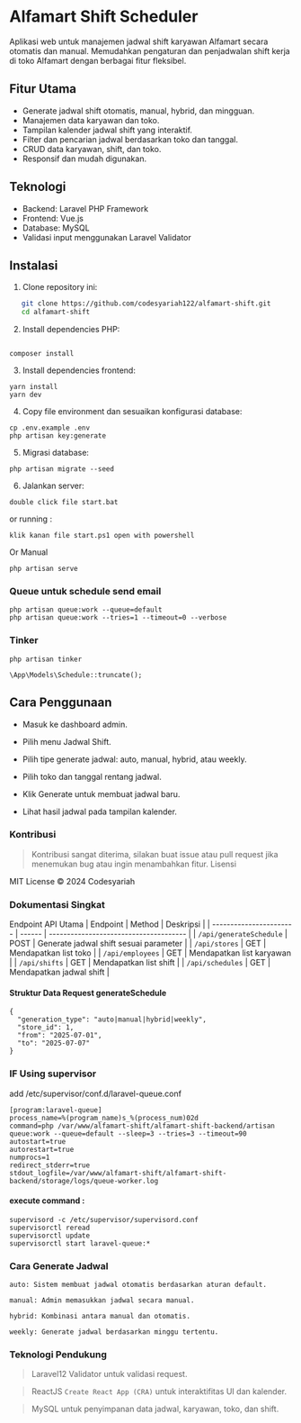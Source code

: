 # Alfamart Shift Scheduler

Aplikasi web untuk manajemen jadwal shift karyawan Alfamart secara otomatis dan manual. Memudahkan pengaturan dan penjadwalan shift kerja di toko Alfamart dengan berbagai fitur fleksibel.

## Fitur Utama

- Generate jadwal shift otomatis, manual, hybrid, dan mingguan.
- Manajemen data karyawan dan toko.
- Tampilan kalender jadwal shift yang interaktif.
- Filter dan pencarian jadwal berdasarkan toko dan tanggal.
- CRUD data karyawan, shift, dan toko.
- Responsif dan mudah digunakan.

## Teknologi

- Backend: Laravel PHP Framework
- Frontend: Vue.js
- Database: MySQL
- Validasi input menggunakan Laravel Validator

## Instalasi

1. Clone repository ini:

```bash
   git clone https://github.com/codesyariah122/alfamart-shift.git
   cd alfamart-shift
```

2. Install dependencies PHP:  
```  

composer install
``` 

3. Install dependencies frontend:  
```
yarn install
yarn dev
```  

4. Copy file environment dan sesuaikan konfigurasi database:  
```
cp .env.example .env
php artisan key:generate
```  

5. Migrasi database:  
```
php artisan migrate --seed
```  

6. Jalankan server:  
```
double click file start.bat
```  
or running :
```
klik kanan file start.ps1 open with powershell
```
Or Manual
```
php artisan serve
```  

### Queue untuk schedule send email

```
php artisan queue:work --queue=default
php artisan queue:work --tries=1 --timeout=0 --verbose
```  

### Tinker 
```
php artisan tinker

\App\Models\Schedule::truncate();

```  


## Cara Penggunaan

- Masuk ke dashboard admin.

- Pilih menu Jadwal Shift.

- Pilih tipe generate jadwal: auto, manual, hybrid, atau weekly.

- Pilih toko dan tanggal rentang jadwal.

- Klik Generate untuk membuat jadwal baru.

- Lihat hasil jadwal pada tampilan kalender.

### Kontribusi

> Kontribusi sangat diterima, silakan buat issue atau pull request jika menemukan bug atau ingin menambahkan fitur. Lisensi

MIT License © 2024 Codesyariah  

### Dokumentasi Singkat
Endpoint API Utama
| Endpoint                | Method | Deskripsi                              |
| ----------------------- | ------ | -------------------------------------- |
| `/api/generateSchedule` | POST   | Generate jadwal shift sesuai parameter |
| `/api/stores`           | GET    | Mendapatkan list toko                  |
| `/api/employees`        | GET    | Mendapatkan list karyawan              |
| `/api/shifts`           | GET    | Mendapatkan list shift                 |
| `/api/schedules`        | GET    | Mendapatkan jadwal shift               |

#### Struktur Data Request generateSchedule  
```
{
  "generation_type": "auto|manual|hybrid|weekly",
  "store_id": 1,
  "from": "2025-07-01",
  "to": "2025-07-07"
}
```  

### IF Using supervisor  
add /etc/supervisor/conf.d/laravel-queue.conf
```
[program:laravel-queue]
process_name=%(program_name)s_%(process_num)02d
command=php /var/www/alfamart-shift/alfamart-shift-backend/artisan queue:work --queue=default --sleep=3 --tries=3 --timeout=90
autostart=true
autorestart=true
numprocs=1
redirect_stderr=true
stdout_logfile=/var/www/alfamart-shift/alfamart-shift-backend/storage/logs/queue-worker.log
```
#### execute command : 
```
supervisord -c /etc/supervisor/supervisord.conf
supervisorctl reread
supervisorctl update
supervisorctl start laravel-queue:*
```
### Cara Generate Jadwal

    auto: Sistem membuat jadwal otomatis berdasarkan aturan default.

    manual: Admin memasukkan jadwal secara manual.

    hybrid: Kombinasi antara manual dan otomatis.

    weekly: Generate jadwal berdasarkan minggu tertentu.

### Teknologi Pendukung

>Laravel12 Validator untuk validasi request.

>ReactJS ```Create React App (CRA)``` untuk interaktifitas UI dan kalender.

>MySQL untuk penyimpanan data jadwal, karyawan, toko, dan shift.
